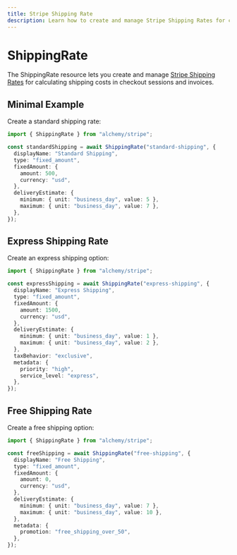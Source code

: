 ```yaml
---
title: Stripe Shipping Rate
description: Learn how to create and manage Stripe Shipping Rates for checkout and invoices using Alchemy.
---
```


# ShippingRate

The ShippingRate resource lets you create and manage [Stripe Shipping Rates](https://stripe.com/docs/api/shipping_rates) for calculating shipping costs in checkout sessions and invoices.

## Minimal Example

Create a standard shipping rate:

```ts
import { ShippingRate } from "alchemy/stripe";

const standardShipping = await ShippingRate("standard-shipping", {
  displayName: "Standard Shipping",
  type: "fixed_amount",
  fixedAmount: {
    amount: 500,
    currency: "usd",
  },
  deliveryEstimate: {
    minimum: { unit: "business_day", value: 5 },
    maximum: { unit: "business_day", value: 7 },
  },
});
```

## Express Shipping Rate

Create an express shipping option:

```ts
import { ShippingRate } from "alchemy/stripe";

const expressShipping = await ShippingRate("express-shipping", {
  displayName: "Express Shipping",
  type: "fixed_amount",
  fixedAmount: {
    amount: 1500,
    currency: "usd",
  },
  deliveryEstimate: {
    minimum: { unit: "business_day", value: 1 },
    maximum: { unit: "business_day", value: 2 },
  },
  taxBehavior: "exclusive",
  metadata: {
    priority: "high",
    service_level: "express",
  },
});
```

## Free Shipping Rate

Create a free shipping option:

```ts
import { ShippingRate } from "alchemy/stripe";

const freeShipping = await ShippingRate("free-shipping", {
  displayName: "Free Shipping",
  type: "fixed_amount",
  fixedAmount: {
    amount: 0,
    currency: "usd",
  },
  deliveryEstimate: {
    minimum: { unit: "business_day", value: 7 },
    maximum: { unit: "business_day", value: 10 },
  },
  metadata: {
    promotion: "free_shipping_over_50",
  },
});
```
